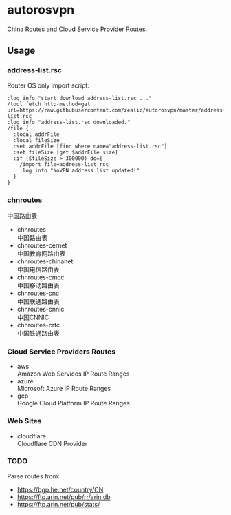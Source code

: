 # autorosvpn
China Routes and Cloud Service Provider Routes.

## Usage

### address-list.rsc
Router OS only import script:

```shell
:log info "start download address-list.rsc ..."
/tool fetch http-method=get url=https://raw.githubusercontent.com/zealic/autorosvpn/master/address-list.rsc
:log info "address-list.rsc downloaded."
/file {
  :local addrFile
  :local fileSize
  :set addrFile [find where name="address-list.rsc"]
  :set fileSize [get $addrFile size]
  :if ($fileSize > 300000) do={
    /import file=address-list.rsc
    :log info "NoVPN address list updated!"
  }
}
```

### chnroutes
中国路由表

* chnroutes  
  中国路由表
* chnroutes-cernet  
  中国教育网路由表
* chnroutes-chinanet  
  中国电信路由表
* chnroutes-cmcc  
  中国移动路由表
* chnroutes-cnc  
  中国联通路由表
* chnroutes-cnnic  
  中国CNNIC
* chnroutes-crtc  
  中国铁通路由表

### Cloud Service Providers Routes

* aws  
  Amazon Web Services IP Route Ranges
* azure  
  Microsoft Azure IP Route Ranges
* gcp  
  Google Cloud Platform IP Route Ranges

### Web Sites

* cloudflare  
  Cloudflare CDN Provider

### TODO
Parse routes from:

* https://bgp.he.net/country/CN
* https://ftp.arin.net/pub/rr/arin.db
* https://ftp.arin.net/pub/stats/
